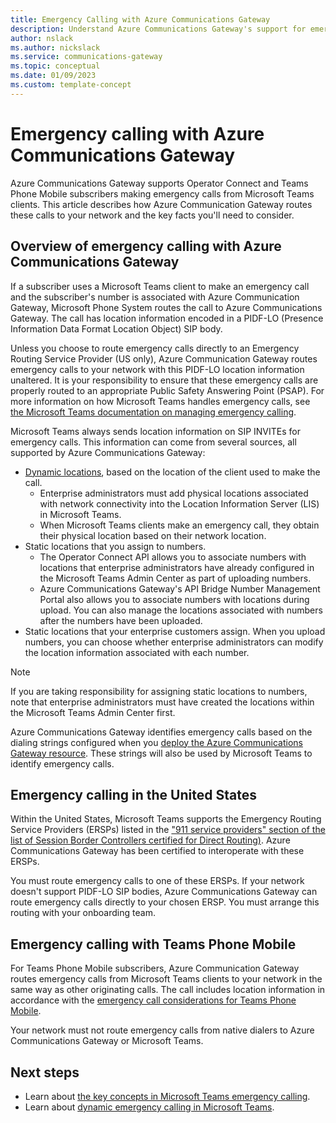 ```yaml
---
title: Emergency Calling with Azure Communications Gateway
description: Understand Azure Communications Gateway's support for emergency calling
author: nslack
ms.author: nickslack
ms.service: communications-gateway
ms.topic: conceptual
ms.date: 01/09/2023
ms.custom: template-concept
---
```


# Emergency calling with Azure Communications Gateway

Azure Communications Gateway supports Operator Connect and Teams Phone Mobile subscribers making emergency calls from Microsoft Teams clients. This article describes how Azure Communication Gateway routes these calls to your network and the key facts you'll need to consider.

## Overview of emergency calling with Azure Communications Gateway

If a subscriber uses a Microsoft Teams client to make an emergency call and the subscriber's number is associated with Azure Communication Gateway, Microsoft Phone System routes the call to Azure Communications Gateway. The call has location information encoded in a PIDF-LO (Presence Information Data Format Location Object) SIP body.

Unless you choose to route emergency calls directly to an Emergency Routing Service Provider (US only), Azure Communication Gateway routes emergency calls to your network with this PIDF-LO location information unaltered. It is your responsibility to ensure that these emergency calls are properly routed to an appropriate Public Safety Answering Point (PSAP). For more information on how Microsoft Teams handles emergency calls, see [the Microsoft Teams documentation on managing emergency calling](/microsoftteams/what-are-emergency-locations-addresses-and-call-routing#considerations-for-operator-connect).

Microsoft Teams always sends location information on SIP INVITEs for emergency calls. This information can come from several sources, all supported by Azure Communications Gateway:

- [Dynamic locations](/microsoftteams/configure-dynamic-emergency-calling), based on the location of the client used to make the call.
  - Enterprise administrators must add physical locations associated with network connectivity into the Location Information Server (LIS) in Microsoft Teams.
  - When Microsoft Teams clients make an emergency call, they obtain their physical location based on their network location.
- Static locations that you assign to numbers.
  - The Operator Connect API allows you to associate numbers with locations that enterprise administrators have already configured in the Microsoft Teams Admin Center as part of uploading numbers.
  - Azure Communications Gateway's API Bridge Number Management Portal also allows you to associate numbers with locations during upload. You can also manage the locations associated with numbers after the numbers have been uploaded.
- Static locations that your enterprise customers assign. When you upload numbers, you can choose whether enterprise administrators can modify the location information associated with each number.

> [!NOTE]
> If you are taking responsibility for assigning static locations to numbers, note that enterprise administrators must have created the locations within the Microsoft Teams Admin Center first.

Azure Communications Gateway identifies emergency calls based on the dialing strings configured when you [deploy the Azure Communications Gateway resource](deploy.md). These strings will also be used by Microsoft Teams to identify emergency calls.

## Emergency calling in the United States

Within the United States, Microsoft Teams supports the Emergency Routing Service Providers (ERSPs) listed in the ["911 service providers" section of the list of Session Border Controllers certified for Direct Routing)](/microsoftteams/direct-routing-border-controllers). Azure Communications Gateway has been certified to interoperate with these ERSPs.

You must route emergency calls to one of these ERSPs. If your network doesn't support PIDF-LO SIP bodies, Azure Communications Gateway can route emergency calls directly to your chosen ERSP. You must arrange this routing with your onboarding team.

## Emergency calling with Teams Phone Mobile

For Teams Phone Mobile subscribers, Azure Communication Gateway routes emergency calls from Microsoft Teams clients to your network in the same way as other originating calls. The call includes location information in accordance with the [emergency call considerations for Teams Phone Mobile](/microsoftteams/what-are-emergency-locations-addresses-and-call-routing#considerations-for-teams-phone-mobile).

Your network must not route emergency calls from native dialers to Azure Communications Gateway or Microsoft Teams.

## Next steps

- Learn about [the key concepts in Microsoft Teams emergency calling](/microsoftteams/what-are-emergency-locations-addresses-and-call-routing).
- Learn about [dynamic emergency calling in Microsoft Teams](/microsoftteams/configure-dynamic-emergency-calling).
